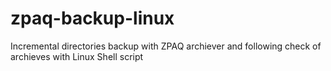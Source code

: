 # zpaq-backup-linux
Incremental directories backup with ZPAQ archiever and following check of archieves with Linux Shell script
